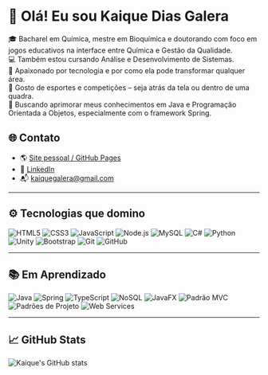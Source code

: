 # 👋 Olá! Eu sou Kaique Dias Galera

🎓 Bacharel em Química, mestre em Bioquímica e doutorando com foco em jogos educativos na interface entre Química e Gestão da Qualidade.  
💻 Também estou cursando Análise e Desenvolvimento de Sistemas.  
🧠 Apaixonado por tecnologia e por como ela pode transformar qualquer área.  
🏐 Gosto de esportes e competições – seja atrás da tela ou dentro de uma quadra.  
🌱 Buscando aprimorar meus conhecimentos em Java e Programação Orientada a Objetos, especialmente com o framework Spring.

## 🌐 Contato

- 🌎 [Site pessoal / GitHub Pages](https://kaiquegalera.github.io)
- 💼 [LinkedIn](https://www.linkedin.com/in/kaique-dias-galera-94215b166/)
- 📬 kaiquegalera@gmail.com

---

## ⚙️ Tecnologias que domino

![HTML5](https://img.shields.io/badge/-HTML5-E34F26?style=flat&logo=html5&logoColor=white)
![CSS3](https://img.shields.io/badge/-CSS3-1572B6?style=flat&logo=css3)
![JavaScript](https://img.shields.io/badge/-JavaScript-F7DF1E?style=flat&logo=javascript&logoColor=black)
![Node.js](https://img.shields.io/badge/-Node.js-339933?style=flat&logo=nodedotjs&logoColor=white)
![MySQL](https://img.shields.io/badge/-MySQL-4479A1?style=flat&logo=mysql&logoColor=white)
![C#](https://img.shields.io/badge/-C%23-239120?style=flat&logo=c-sharp&logoColor=white)
![Python](https://img.shields.io/badge/-Python-3776AB?style=flat&logo=python&logoColor=white)
![Unity](https://img.shields.io/badge/-Unity-000000?style=flat&logo=unity)
![Bootstrap](https://img.shields.io/badge/-Bootstrap-563D7C?style=flat&logo=bootstrap&logoColor=white)
![Git](https://img.shields.io/badge/-Git-F05032?style=flat&logo=git&logoColor=white)
![GitHub](https://img.shields.io/badge/-GitHub-181717?style=flat&logo=github)

---

## 📚 Em Aprendizado

![Java](https://img.shields.io/badge/-Java-007396?style=flat&logo=java&logoColor=white)
![Spring](https://img.shields.io/badge/-Spring-6DB33F?style=flat&logo=spring&logoColor=white)
![TypeScript](https://img.shields.io/badge/-TypeScript-3178C6?style=flat&logo=typescript&logoColor=white)
![NoSQL](https://img.shields.io/badge/-NoSQL-005571?style=flat&logo=mongodb&logoColor=white)
![JavaFX](https://img.shields.io/badge/-JavaFX-0095D5?style=flat&logo=java&logoColor=white)
![Padrão MVC](https://img.shields.io/badge/-MVC%20Pattern-blue?style=flat)
![Padrões de Projeto](https://img.shields.io/badge/-Design%20Patterns-ff69b4?style=flat)
![Web Services](https://img.shields.io/badge/-Web%20Services-00BFFF?style=flat&logo=webcomponents&logoColor=white)

---

## 📈 GitHub Stats

![Kaique's GitHub stats](https://github-readme-stats.vercel.app/api?username=kaiquegalera&show_icons=true&theme=tokyonight)

